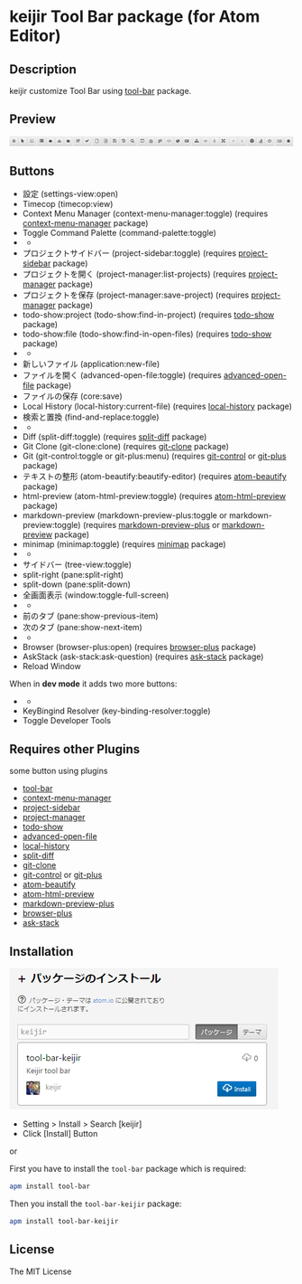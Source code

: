 # keijir Tool Bar package (for Atom Editor)

## Description
keijir customize Tool Bar using [tool-bar](https://atom.io/packages/tool-bar) package.

## Preview
![Screenshot](https://github.com/keijir/atom-tool-bar-keijir/raw/master/screenshot.png)

## Buttons
* 設定 (settings-view:open)
* Timecop (timecop:view)
* Context Menu Manager (context-menu-manager:toggle) (requires [context-menu-manager](https://atom.io/packages/context-menu-manager) package)
* Toggle Command Palette (command-palette:toggle)
* -
* プロジェクトサイドバー (project-sidebar:toggle) (requires [project-sidebar](https://atom.io/packages/project-sidebar) package)
* プロジェクトを開く (project-manager:list-projects) (requires [project-manager](https://atom.io/packages/project-manager) package)
* プロジェクトを保存 (project-manager:save-project) (requires [project-manager](https://atom.io/packages/project-manager) package)
* todo-show:project (todo-show:find-in-project) (requires [todo-show](https://atom.io/packages/todo-show) package)
* todo-show:file (todo-show:find-in-open-files) (requires [todo-show](https://atom.io/packages/todo-show) package)
* -
* 新しいファイル (application:new-file)
* ファイルを開く (advanced-open-file:toggle) (requires [advanced-open-file](https://atom.io/packages/advanced-open-file) package)
* ファイルの保存 (core:save)
* Local History (local-history:current-file) (requires [local-history](https://atom.io/packages/local-history) package)
* 検索と置換 (find-and-replace:toggle)
* -
* Diff (split-diff:toggle) (requires [split-diff](https://atom.io/packages/split-diff) package)
* Git Clone (git-clone:clone) (requires [git-clone](https://atom.io/packages/git-clone) package)
* Git (git-control:toggle or git-plus:menu) (requires [git-control](https://atom.io/packages/git-control) or [git-plus](https://atom.io/packages/git-plus) package)
* テキストの整形 (atom-beautify:beautify-editor) (requires [atom-beautify](https://atom.io/packages/atom-beautify) package)
* html-preview (atom-html-preview:toggle) (requires [atom-html-preview](https://atom.io/packages/atom-html-preview) package)
* markdown-preview (markdown-preview-plus:toggle or markdown-preview:toggle) (requires [markdown-preview-plus](https://atom.io/packages/markdown-preview-plus) or [markdown-preview](https://atom.io/packages/markdown-preview) package)
* minimap (minimap:toggle) (requires [minimap](https://atom.io/packages/minimap) package)
* -
* サイドバー (tree-view:toggle)
* split-right (pane:split-right)
* split-down (pane:split-down)
* 全画面表示 (window:toggle-full-screen)
* -
* 前のタブ (pane:show-previous-item)
* 次のタブ (pane:show-next-item)
* -
* Browser (browser-plus:open) (requires [browser-plus](https://atom.io/packages/browser-plus) package)
* AskStack (ask-stack:ask-question) (requires [ask-stack](https://atom.io/packages/ask-stack) package)
* Reload Window

When in **dev mode** it adds two more buttons:
* -
* KeyBingind Resolver (key-binding-resolver:toggle)
* Toggle Developer Tools

## Requires other Plugins
some button using plugins
* [tool-bar](https://atom.io/packages/tool-bar)
* [context-menu-manager](https://atom.io/packages/context-menu-manager)
* [project-sidebar](https://atom.io/packages/project-sidebar)
* [project-manager](https://atom.io/packages/project-manager)
* [todo-show](https://atom.io/packages/todo-show)
* [advanced-open-file](https://atom.io/packages/advanced-open-file)
* [local-history](https://atom.io/packages/local-history)
* [split-diff](https://atom.io/packages/split-diff)
* [git-clone](https://atom.io/packages/git-clone)
* [git-control](https://atom.io/packages/git-control) or [git-plus](https://atom.io/packages/git-plus)
* [atom-beautify](https://atom.io/packages/atom-beautify)
* [atom-html-preview](https://atom.io/packages/atom-html-preview)
* [markdown-preview-plus](https://atom.io/packages/markdown-preview-plus)
* [browser-plus](https://atom.io/packages/browser-plus)
* [ask-stack](https://atom.io/packages/ask-stack)

## Installation
![Screenshot](https://github.com/keijir/atom-tool-bar-keijir/raw/master/install.png)

* Setting > Install > Search [keijir]
* Click [Install] Button


or


First you have to install the `tool-bar` package which is required:

```bash
apm install tool-bar
```

Then you install the `tool-bar-keijir` package:

```bash
apm install tool-bar-keijir
```

## License
The MIT License
